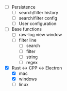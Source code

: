 - [ ] Persistence
  - [ ] search/filter history
  - [ ] search/filter config
  - [ ] User configuration
- [ ] Base functions
  - [ ] raw-log view window
  - [ ] filter line
    - [ ] search
    - [ ] filter
    - [ ] string
    - [ ] regex
- [x] Rust ↔ CPP ↔ Electron
  - [x] mac
  - [x] windows
  - [ ] linux